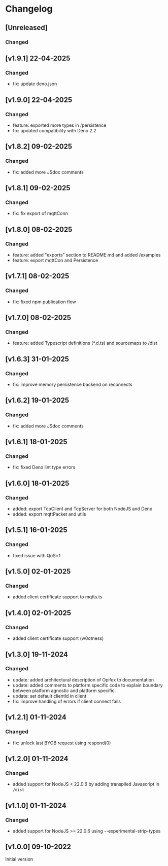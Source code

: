 # Changelog

## [Unreleased]

### Changed

## [v1.9.1] 22-04-2025

### Changed

- fix: update deno.json

## [v1.9.0] 22-04-2025

### Changed

- feature: exported more types in /persistence
- fix: updated compatibility with Deno 2.2

## [v1.8.2] 09-02-2025

### Changed

- fix: added more JSdoc comments

## [v1.8.1] 09-02-2025

### Changed

- fix: fix export of mqttConn

## [v1.8.0] 08-02-2025

### Changed

- feature: added "exports" section to README.md and added /examples
- feature: export mqttCon and Persistence

## [v1.7.1] 08-02-2025

### Changed

- fix: fixed npm publication flow

## [v1.7.0] 08-02-2025

### Changed

- feature: added Typescript definitions (*.d.ts) and sourcemaps to /dist

## [v1.6.3] 31-01-2025

### Changed

- fix: improve memory persistence backend on reconnects

## [v1.6.2] 19-01-2025

### Changed

- fix: added more JSdoc comments

## [v1.6.1] 18-01-2025

### Changed

- fix: fixed Deno lint type errors

## [v1.6.0] 18-01-2025

### Changed

- added: export TcpClient and TcpServer for both NodeJS and Deno
- added: export mqttPacket and utils

## [v1.5.1] 16-01-2025

### Changed

- fixed issue with QoS=1

## [v1.5.0] 02-01-2025

### Changed

- added client certificate support to mqtts.ts

## [v1.4.0] 02-01-2025

### Changed

- added client certificate support (w0otness)

## [v1.3.0] 19-11-2024

### Changed

- update: added architectural description of Opifex to documentation
- update: added comments to platform specific code to explain boundary between
  platform agnostic and platform specific.
- update: set default clientId in client
- fix: improve handling of errors if client connect fails

## [v1.2.1] 01-11-2024

### Changed

- fix: unlock last BYOB request using respond(0)

## [v1.2.0] 01-11-2024

### Changed

- added support for NodeJS < 22.0.6 by adding transpiled Javascript in `/dist`

## [v1.1.0] 01-11-2024

### Changed

- added support for NodeJS >= 22.0.6 using --experimental-strip-types

## [v1.0.0] 09-10-2022

Initial version
